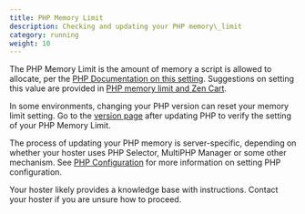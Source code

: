 ```yaml
---
title: PHP Memory Limit 
description: Checking and updating your PHP memory\_limit
category: running 
weight: 10 
---
```


The PHP Memory Limit is the amount of memory a script is allowed to allocate, per the [PHP Documentation on this setting](https://www.php.net/manual/en/ini.core.php#ini.memory-limit).  Suggestions on setting this value are provided in [PHP memory limit and Zen Cart](/user/first_steps/server_requirements/#php-memory-recommendations).

In some environments, changing your PHP version can reset your memory limit setting.  Go to the [version page](/user/admin_pages/tools/server_info/) after updating PHP to verify the setting of your PHP Memory Limit.

The process of updating your PHP memory is server-specific, 
depending on whether your hoster uses PHP Selector, MultiPHP Manager or some other mechanism. See [PHP Configuration](/user/upgrading/php_configuration/) for more information on setting PHP configuration. 

Your hoster likely provides a knowledge base with instructions.  Contact your hoster if you are unsure how to proceed. 


